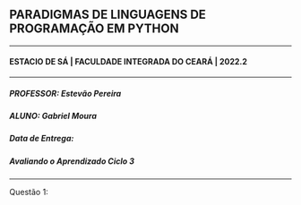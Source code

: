 ## PARADIGMAS DE LINGUAGENS DE PROGRAMAÇÃO EM PYTHON
---
#### ESTACIO DE SÁ | FACULDADE INTEGRADA DO CEARÁ | 2022.2
---
##### PROFESSOR: Estevão Pereira
##### ALUNO: Gabriel Moura
##### Data de Entrega: 
##### Avaliando o Aprendizado Ciclo 3
---
Questão 1:
